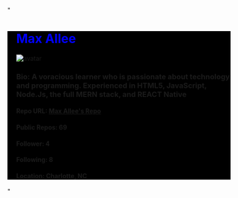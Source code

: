 "<div style=background-color:black;><div style=padding-left:20px;><h1 style=color:blue>Max Allee</h1>![avatar](https://avatars1.githubusercontent.com/u/28030467?v=4)<h3>Bio: A voracious learner who is passionate about technology and programming. Experienced in HTML5, JavaScript, Node.Js, the full MERN stack, and REACT Native</h3><h4>Repo URL: <a href=https://api.github.com/users/MaxwellAllee/repos>Max Allee's Repo</a></h4><h4>Public Repos: 69</h4><h4>Follower: 4</h4><h4>Following: 8</h4><h4>Location: Charlotte, NC</h4></div></div>"